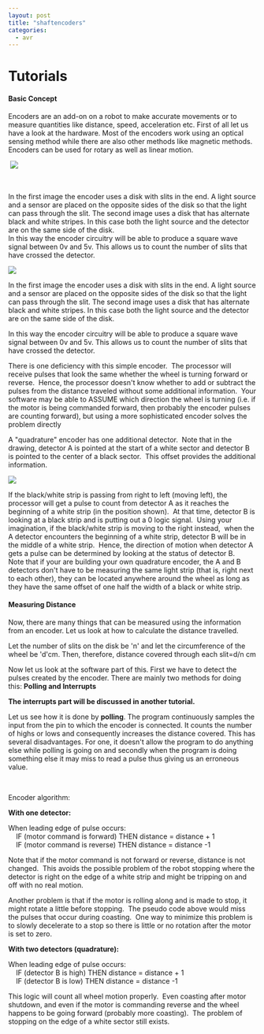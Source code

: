 ```yaml
---
layout: post
title: "shaftencoders"
categories:
  - avr
---
```

# Tutorials

#### Basic Concept

Encoders are an add-on on a robot to make accurate movements or to measure quantities like distance, speed, acceleration etc. First of all let us have a look at the hardware. Most of the encoders work using an optical sensing method while there are also other methods like magnetic methods. Encoders can be used for rotary as well as linear motion.

 ![][1]

 

In the first image the encoder uses a disk with slits in the end. A light source and a sensor are placed on the opposite sides of the disk so that the light can pass through the slit. The second image uses a disk that has alternate black and white stripes. In this case both the light source and the detector are on the same side of the disk.  
In this way the encoder circuitry will be able to produce a square wave signal between 0v and 5v. This allows us to count the number of slits that have crossed the detector.

![][2]

In the first image the encoder uses a disk with slits in the end. A light source and a sensor are placed on the opposite sides of the disk so that the light can pass through the slit. The second image uses a disk that has alternate black and white stripes. In this case both the light source and the detector are on the same side of the disk.

In this way the encoder circuitry will be able to produce a square wave signal between 0v and 5v. This allows us to count the number of slits that have crossed the detector.

There is one deficiency with this simple encoder.  The processor will receive pulses that look the same whether the wheel is turning forward or reverse.  Hence, the processor doesn't know whether to add or subtract the pulses from the distance traveled without some additional information.  Your software may be able to ASSUME which direction the wheel is turning (i.e. if the motor is being commanded forward, then probably the encoder pulses are counting forward), but using a more sophisticated encoder solves the problem directly

A "quadrature" encoder has one additional detector.  Note that in the drawing, detector A is pointed at the start of a white sector and detector B is pointed to the center of a black sector.  This offset provides the additional information.

![][3]

If the black/white strip is passing from right to left (moving left), the processor will get a pulse to count from detector A as it reaches the beginning of a white strip (in the position shown).  At that time, detector B is looking at a black strip and is putting out a 0 logic signal.  Using your imagination, if the black/white strip is moving to the right instead,  when the A detector encounters the beginning of a white strip, detector B will be in the middle of a white strip.  Hence, the direction of motion when detector A gets a pulse can be determined by looking at the status of detector B.    Note that if your are building your own quadrature encoder, the A and B detectors don't have to be measuring the same light strip (that is, right next to each other), they can be located anywhere around the wheel as long as they have the same offset of one half the width of a black or white strip.

#### Measuring Distance

Now, there are many things that can be measured using the information from an encoder. Let us look at how to calculate the distance travelled.

Let the number of slits on the disk be 'n' and let the circumference of the wheel be 'd'cm. Then, therefore, distance covered through each slit=d/n cm

Now let us look at the software part of this. First we have to detect the pulses created by the encoder. There are mainly two methods for doing this: **Polling and Interrupts**

**The interrupts part will be discussed in another tutorial.**

Let us see how it is done by **polling**. The program continuously samples the input from the pin to which the encoder is connected. It counts the number of highs or lows and consequently increases the distance covered. This has several disadvantages. For one, it doesn't allow the program to do anything else while polling is going on and secondly when the program is doing something else it may miss to read a pulse thus giving us an erroneous value.

 

Encoder algorithm:

**With one detector:**

When leading edge of pulse occurs:  
    IF (motor command is forward) THEN distance = distance + 1  
    IF (motor command is reverse) THEN distance = distance -1

Note that if the motor command is not forward or reverse, distance is not changed.  This avoids the possible problem of the robot stopping where the detector is right on the edge of a white strip and might be tripping on and off with no real motion. 

Another problem is that if the motor is rolling along and is made to stop, it might rotate a little before stopping.  The pseudo code above would miss the pulses that occur during coasting.  One way to minimize this problem is to slowly decelerate to a stop so there is little or no rotation after the motor is set to zero.

**With two detectors (quadrature):**

When leading edge of pulse occurs:  
    IF (detector B is high) THEN distance = distance + 1  
    IF (detector B is low) THEN distance = distance -1

This logic will count all wheel motion properly.  Even coasting after motor shutdown, and even if the motor is commanding reverse and the wheel happens to be going forward (probably more coasting).  The problem of stopping on the edge of a white sector still exists. 

[1]: https://lh6.googleusercontent.com/-1IZIB7l9cvg/UEG64ve2bDI/AAAAAAAAAEk/lXtezMeO6dQ/s372/Capture.jpg
[2]: https://lh5.googleusercontent.com/-tuiGlZykJbs/UEG7OMQv5eI/AAAAAAAAAEs/CcIzc-25Zx0/s278/Capture1.jpg
[3]: https://lh3.googleusercontent.com/-PPndQDKY2eg/UEG7hERxYtI/AAAAAAAAAE0/O72-PkDsVik/s571/Capture3.jpg

